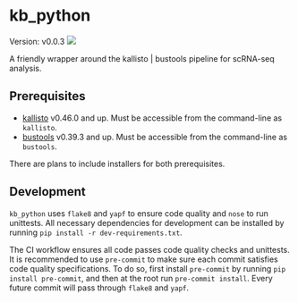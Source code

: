 # kb_python
Version: v0.0.3
![](https://github.com/pachterlab/kb_python/workflows/CI/badge.svg)

A friendly wrapper around the kallisto | bustools pipeline for scRNA-seq analysis.

## Prerequisites
- [kallisto](https://pachterlab.github.io/kallisto/) v0.46.0 and up.
Must be accessible from the command-line as `kallisto`.
- [bustools](https://bustools.github.io/) v0.39.3 and up.
Must be accessible from the command-line as `bustools`.

There are plans to include installers for both prerequisites.

## Development
`kb_python` uses `flake8` and `yapf` to ensure code quality and `nose`
to run unittests. All necessary dependencies for development can be installed
by running `pip install -r dev-requirements.txt`.

The CI workflow ensures all code passes code quality checks and unittests.
It is recommended to use `pre-commit` to make sure each commit satisfies
code quality specifications. To do so, first install `pre-commit` by running
`pip install pre-commit`, and then at the root run `pre-commit install`.
Every future commit will pass through `flake8` and `yapf`.
